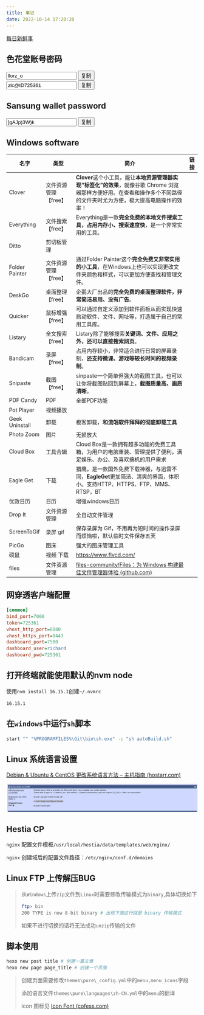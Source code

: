 ```yaml
---
title: 事记
date: 2022-10-14 17:20:20
---
```


[每日新鲜事](/2022/10/14/每日新鲜事/)



## 色花堂账号密码

<!-- 色花堂账号密码 -->

<div class="flex items-center py-1">
    <input class="input" id="sht_account" type="text" value="llorz_o" readonly>
    <button class="input-button" type="button"
            onclick="document.getElementById('sht_account').select();document.execCommand('Copy');">
        复制
    </button>
</div>
<div class="flex items-center py-1">
    <input class="input" id="sht_password" type="text" value="zlc@ID725361" readonly>
    <button class="input-button" type="button"
            onclick="document.getElementById('sht_password').select();document.execCommand('Copy');">
        复制
    </button>
</div>


## Sansung wallet password

<div class="flex items-center py-1">
    <input class="input" id="samsungpassword" type="text" value="]gAJp)3W)k" readonly>
    <button class="input-button" type="button"
            onclick="document.getElementById('samsungpassword').select();document.execCommand('Copy');">
        复制
    </button>
</div>




## Windows software

| 名字           | 类型                 | 简介                                                         | 链接 |
| -------------- | -------------------- | ------------------------------------------------------------ | ---- |
| Clover         | 文件资源管理【free】 | **Clover**这个小工具，能让**本地资源管理器实现“标签化”的效果**，就像谷歌 Chrome 浏览器那样方便好用。在查看和操作多个不同路径的文件夹时尤为方便，极大提高电脑操作的效率！ |      |
| Everything     | 文件搜索【free】     | Everything是一款**完全免费的本地文件搜索工具，占用内存小、搜索速度快**，是一个非常实用的工具。 |      |
| Ditto          | 剪切板管理           |                                                              |      |
| Folder Painter | 文件资源管理【free】 | 通过Folder Painter这个**完全免费又非常实用的小工具**，在Windows上也可以实现更改文件夹颜色和样式，可以更加方便查找和管理文件。 |      |
| DeskGo         | 桌面整理【free】     | 企鹅大厂出品的**完全免费的桌面整理软件，非常简洁易用、没有广告**。 |      |
| Quicker        | 鼠标增强【free】     | 可以通过自定义添加到软件面板从而实现快速启动软件、文件、网址等，打造属于自己的常用工具库。 |      |
| Listary        | 全文搜索【free】     | Listary除了能够搜索**关键词、文件、应用之外，还可以直接搜索网页**。 |      |
| Bandicam       | 录屏【free】         | 占用内存较小，非常适合进行日常的屏幕录制，**还支持微课、游戏等较长时间的视频录制**。 |      |
| Snipaste       | 截图【free】         | sinpaste一个简单但强大的截图工具，也可以让你将截图贴回到屏幕上，**截图质量高、画质清晰**。 |      |
| PDF Candy      | PDF                  | 全部PDF功能                                                  |      |
| Pot Player     | 视频播放             |                                                              |      |
| Geek Uninstall | 卸载                 | 极客卸载，**和流氓软件拜拜的彻底卸载工具**                   |      |
| Photo Zoom     | 图片                 | 无损放大                                                     |      |
| Cloud Box      | 工具合辑             | Cloud Box是一款拥有超多功能的免费工具箱，为用户的电脑重装、管理提供了便利，满足娱乐、办公、及喜欢搞机的用户需求 |      |
| Eagle Get      | 下载                 | 猎鹰，是一款国外免费下载神器，与迅雷不同，**EagleGet**更加简洁、清爽的界面，体积小。支持HTTP、HTTPS、FTP、MMS、RTSP，BT |      |
| 优效日历       | 日历                 | 增强windows日历                                              |      |
| Drop It        | 文件资源管理         | 全自动文件管理                                               |      |
| ScreenToGif    | 录屏 gif             | 保存录屏为 Gif，不用再为短时间的操作录屏而烦恼啦，默认临时文件保存五天 |      |
| PicGo          | 图床                 | 强大的图床管理工具                                           |      |
| 硕鼠           | 视频 下载            | https://www.flvcd.com/                                       |      |
| files          | 文件资源管理         | [files-community/Files：为 Windows 构建最佳文件管理器体验 (github.com)](https://github.com/files-community/Files) |      |

## 网穿透客户端配置

```ini
[common]
bind_port=7000
token=725361
vhost_http_port=8080
vhost_https_port=8443
dashboard_port=7500
dashboard_user=richard
dashboard_pwd=725361
```

## 打开终端就能使用默认的nvm node

使用`nvm install 16.15.1`创建`~/.nvmrc`

```
16.15.1
```

## 在`windows`中运行`sh`脚本

```bash
start "" "%PROGRAMFILES%\Git\bin\sh.exe" -c "sh autoBuild.sh"
```

## Linux 系统语言设置

[Debian & Ubuntu & CentOS 更改系统语言方法 – 主机指南 (hostarr.com)](https://www.hostarr.com/change-language-in-linux/)

![image-20230209160857618](index/image-20230209160857618.png)

## Hestia CP

`nginx` 配置文件模板`/usr/local/hestia/data/templates/web/nginx/`

`nginx` 创建域后的配置文件路径：`/etc/nginx/conf.d/domains`

## Linux FTP 上传解压BUG

> 从`Windows`上传`zip`文件到`Linux`时需要修改传输模式为`binary`,具体切换如下
>
> ```bash
> ftp> bin
> 200 TYPE is now 8-bit binary # 出现下面这行就是 binary 传输模式
> ```
>
> 如果不进行切换的话将无法成功`unzip`传输的文件

## 脚本使用

```bash
hexo new post title # 创建一篇文章
hexo new page page_title # 创建一个页面
```

> 创建页面需要修改`themes\pure\_config.yml`中的`menu,menu_icons`字段
>
> 添加语言文件`themes\pure\languages\zh-CN.yml`中的`menu`的翻译
>
> icon 图标见 [Icon Font (cofess.com)](http://blog.cofess.com/hexo-theme-pure/iconfont/demo_fontclass.html)
